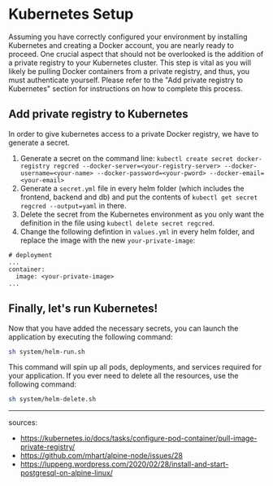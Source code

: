 # Kubernetes Setup

Assuming you have correctly configured your environment by installing Kubernetes and creating a Docker account, you are nearly ready to proceed. One crucial aspect that should not be overlooked is the addition of a private registry to your Kubernetes cluster. This step is vital as you will likely be pulling Docker containers from a private registry, and thus, you must authenticate yourself. Please refer to the "Add private registry to Kubernetes" section for instructions on how to complete this process.

## Add private registry to Kubernetes
In order to give kubernetes access to a private Docker registry, we have to generate a secret.
1. Generate a secret on the command line: ```kubectl create secret docker-registry regcred --docker-server=<your-registry-server> --docker-username=<your-name> --docker-password=<your-pword> --docker-email=<your-email>```
2. Generate a ```secret.yml``` file in every helm folder (which includes the frontend, backend and db) and put the contents of ```kubectl get secret regcred --output=yaml``` in there.
3. Delete the secret from the Kubernetes environment as you only want the definition in the file using ```kubectl delete secret regcred```.
4. Change the following defintion in `values.yml` in every helm folder, and replace the image with the new `your-private-image`:
```
# deployment
...
container:
  image: <your-private-image>
...
```

## Finally, let's run Kubernetes!
Now that you have added the necessary secrets, you can launch the application by executing the following command:
```bash
sh system/helm-run.sh
```

This command will spin up all pods, deployments, and services required for your application. If you ever need to delete all the resources, use the following command:
```bash
sh system/helm-delete.sh
```
---
sources:
- https://kubernetes.io/docs/tasks/configure-pod-container/pull-image-private-registry/
- https://github.com/mhart/alpine-node/issues/28
- https://luppeng.wordpress.com/2020/02/28/install-and-start-postgresql-on-alpine-linux/